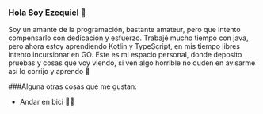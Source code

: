 ###  Hola Soy Ezequiel :see_no_evil:


Soy un amante de la programación, bastante amateur, pero que intento compensarlo con dedicación y esfuerzo. Trabajé mucho tiempo con java, pero ahora estoy aprendiendo Kotlin y TypeScript, en mis tiempo libres intento incursionar en GO. Este es mi espacio personal, donde deposito pruebas y cosas que voy viendo, si ven algo horrible no duden en avisarme así  lo corrijo  y aprendo :slightly_smiling_face:

###Alguna otras cosas que me gustan:

- Andar en bici&nbsp;:biking_man: